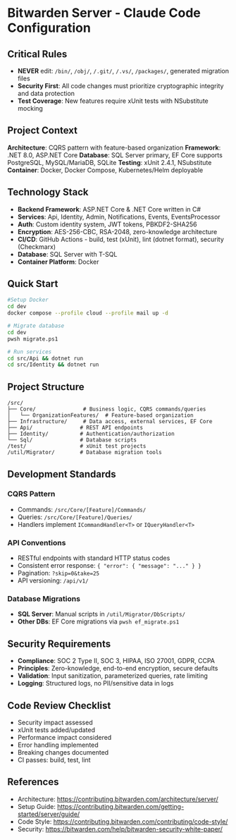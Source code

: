 # Bitwarden Server - Claude Code Configuration

## Critical Rules

- **NEVER** edit: `/bin/`, `/obj/`, `/.git/`, `/.vs/`, `/packages/`, generated migration files
- **Security First**: All code changes must prioritize cryptographic integrity and data protection
- **Test Coverage**: New features require xUnit tests with NSubstitute mocking

## Project Context

**Architecture**: CQRS pattern with feature-based organization
**Framework**: .NET 8.0, ASP.NET Core
**Database**: SQL Server primary, EF Core supports PostgreSQL, MySQL/MariaDB, SQLite
**Testing**: xUnit 2.4.1, NSubstitute
**Container**: Docker, Docker Compose, Kubernetes/Helm deployable

## Technology Stack

- **Backend Framework**: ASP.NET Core & .NET Core written in C#
- **Services**: Api, Identity, Admin, Notifications, Events, EventsProcessor
- **Auth**: Custom identity system, JWT tokens, PBKDF2-SHA256
- **Encryption**: AES-256-CBC, RSA-2048, zero-knowledge architecture
- **CI/CD**: GitHub Actions - build, test (xUnit), lint (dotnet format), security (Checkmarx)
- **Database**: SQL Server with T-SQL
- **Container Platform**: Docker

## Quick Start

```bash
#Setup Docker
cd dev
docker compose --profile cloud --profile mail up -d

# Migrate database
cd dev
pwsh migrate.ps1

# Run services
cd src/Api && dotnet run
cd src/Identity && dotnet run
```

## Project Structure

```
/src/
├── Core/               # Business logic, CQRS commands/queries
│   └── OrganizationFeatures/  # Feature-based organization
├── Infrastructure/     # Data access, external services, EF Core
├── Api/               # REST API endpoints
├── Identity/          # Authentication/authorization
└── Sql/               # Database scripts
/test/                 # xUnit test projects
/util/Migrator/        # Database migration tools
```

## Development Standards

### CQRS Pattern

- Commands: `/src/Core/[Feature]/Commands/`
- Queries: `/src/Core/[Feature]/Queries/`
- Handlers implement `ICommandHandler<T>` or `IQueryHandler<T>`

### API Conventions

- RESTful endpoints with standard HTTP status codes
- Consistent error response: `{ "error": { "message": "..." } }`
- Pagination: `?skip=0&take=25`
- API versioning: `/api/v1/`

### Database Migrations

- **SQL Server**: Manual scripts in `/util/Migrator/DbScripts/`
- **Other DBs**: EF Core migrations via `pwsh ef_migrate.ps1`

## Security Requirements

- **Compliance**: SOC 2 Type II, SOC 3, HIPAA, ISO 27001, GDPR, CCPA
- **Principles**: Zero-knowledge, end-to-end encryption, secure defaults
- **Validation**: Input sanitization, parameterized queries, rate limiting
- **Logging**: Structured logs, no PII/sensitive data in logs

## Code Review Checklist

- Security impact assessed
- xUnit tests added/updated
- Performance impact considered
- Error handling implemented
- Breaking changes documented
- CI passes: build, test, lint

## References

- Architecture: https://contributing.bitwarden.com/architecture/server/
- Setup Guide: https://contributing.bitwarden.com/getting-started/server/guide/
- Code Style: https://contributing.bitwarden.com/contributing/code-style/
- Security: https://bitwarden.com/help/bitwarden-security-white-paper/
